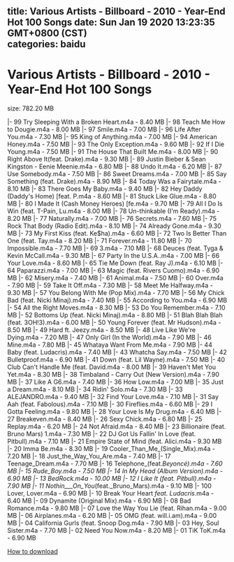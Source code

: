 
title: Various Artists - Billboard - 2010 - Year-End Hot 100 Songs
date: Sun Jan 19 2020 13:23:35 GMT+0800 (CST)    
categories: baidu
---

# Various Artists - Billboard - 2010 - Year-End Hot 100 Songs
size: 782.20 MB
 
 
|- 99 Try Sleeping With a Broken Heart.m4a - 8.40 MB
|- 98 Teach Me How to Dougie.m4a - 8.00 MB
|- 97 Smile.m4a - 7.00 MB
|- 96 Life After You.m4a - 7.30 MB
|- 95 King of Anything.m4a - 7.00 MB
|- 94 American Honey.m4a - 7.50 MB
|- 93 The Only Exception.m4a - 9.60 MB
|- 92 If I Die Young.m4a - 7.50 MB
|- 91 The House That Built Me.m4a - 8.00 MB
|- 90 Right Above It(feat. Drake).m4a - 9.30 MB
|- 89 Justin Bieber & Sean Kingston - Eenie Meenie.m4a - 6.80 MB
|- 88 Undo It.m4a - 6.20 MB
|- 87 Use Somebody.m4a - 7.50 MB
|- 86 Sweet Dreams.m4a - 7.00 MB
|- 85 Say Something (feat. Drake).m4a - 8.90 MB
|- 84 Today Was a Fairytale.m4a - 8.10 MB
|- 83 There Goes My Baby.m4a - 9.40 MB
|- 82 Hey Daddy (Daddy's Home) [feat. P.m4a - 8.60 MB
|- 81 Stuck Like Glue.m4a - 8.80 MB
|- 80 I Made It (Cash Money Heroes) [fe.m4a - 9.70 MB
|- 79 All I Do Is Win (feat. T-Pain, Lu.m4a - 8.00 MB
|- 78 Un-thinkable (I'm Ready).m4a - 8.20 MB
|- 77 Naturally.m4a - 7.00 MB
|- 76 Secrets.m4a - 7.60 MB
|- 75 Rock That Body (Radio Edit).m4a - 8.10 MB
|- 74 Already Gone.m4a - 9.30 MB
|- 73 My First Kiss (feat. Ke$ha).m4a - 6.60 MB
|- 72 Two Is Better Than One (feat. Tay.m4a - 8.20 MB
|- 71 Forever.m4a - 11.80 MB
|- 70 Impossible.m4a - 7.70 MB
|- 69 3.m4a - 7.10 MB
|- 68 Deuces (feat. Tyga & Kevin McCall.m4a - 9.30 MB
|- 67 Party In the U.S.A..m4a - 7.00 MB
|- 66 Your Love.m4a - 8.60 MB
|- 65 Tie Me Down (feat. Ray J).m4a - 6.10 MB
|- 64 Paparazzi.m4a - 7.00 MB
|- 63 Magic (feat. Rivers Cuomo).m4a - 6.90 MB
|- 62 Misery.m4a - 7.40 MB
|- 61 Animal.m4a - 7.50 MB
|- 60 Over.m4a - 7.90 MB
|- 59 Take It Off.m4a - 7.30 MB
|- 58 Meet Me Halfway.m4a - 9.30 MB
|- 57 You Belong With Me (Pop Mix).m4a - 7.70 MB
|- 56 My Chick Bad (feat. Nicki Minaj).m4a - 7.40 MB
|- 55 According to You.m4a - 6.90 MB
|- 54 All the Right Moves.m4a - 8.30 MB
|- 53 Do You Remember.m4a - 7.10 MB
|- 52 Bottoms Up (feat. Nicki Minaj).m4a - 8.80 MB
|- 51 Blah Blah Blah (feat. 3OH!3).m4a - 6.00 MB
|- 50 Young Forever (feat. Mr Hudson).m4a - 8.50 MB
|- 49 Hard ft. Jeezy.m4a - 8.50 MB
|- 48 Live Like We're Dying.m4a - 7.20 MB
|- 47 Only Girl (In the World).m4a - 7.90 MB
|- 46 Mine.m4a - 7.80 MB
|- 45 Whataya Want From Me.m4a - 7.90 MB
|- 44 Baby (feat. Ludacris).m4a - 7.40 MB
|- 43 Whatcha Say.m4a - 7.50 MB
|- 42 Bulletproof.m4a - 6.90 MB
|- 41 Down (feat. Lil Wayne).m4a - 7.50 MB
|- 40 Club Can't Handle Me (feat. David.m4a - 8.00 MB
|- 39 Haven't Met You Yet.m4a - 8.30 MB
|- 38 Timbaland - Carry Out (New Version).m4a - 7.90 MB
|- 37 Like A G6.m4a - 7.40 MB
|- 36 How Low.m4a - 7.00 MB
|- 35 Just a Dream.m4a - 8.10 MB
|- 34 Ridin' Solo.m4a - 7.30 MB
|- 33 ALEJANDRO.m4a - 9.40 MB
|- 32 Find Your Love.m4a - 7.10 MB
|- 31 Say Aah (feat. Fabolous).m4a - 7.10 MB
|- 30 Fireflies.m4a - 6.60 MB
|- 29 I Gotta Feeling.m4a - 9.80 MB
|- 28 Your Love Is My Drug.m4a - 6.40 MB
|- 27 Breakeven.m4a - 8.40 MB
|- 26 Sexy Chick.m4a - 6.80 MB
|- 25 Replay.m4a - 6.20 MB
|- 24 Not Afraid.m4a - 8.40 MB
|- 23 Billionaire (feat. Bruno Mars) 1.m4a - 7.30 MB
|- 22 DJ Got Us Fallin' In Love (feat. Pitbull).m4a - 7.10 MB
|- 21 Empire State of Mind (feat. Alici.m4a - 9.30 MB
|- 20 Imma Be.m4a - 8.30 MB
|- 19 Cooler_Than_Me_(Single_Mix).m4a - 7.20 MB
|- 18 Just_the_Way_You_Are.m4a - 7.40 MB
|- 17 Teenage_Dream.m4a - 7.70 MB
|- 16 Telephone_(feat._Beyoncé).m4a - 7.60 MB
|- 15 Rude_Boy.m4a - 7.50 MB
|- 14 In My Head (Album Version).m4a - 6.90 MB
|- 13 BedRock.m4a - 10.00 MB
|- 12 I Like It (feat. Pitbull).m4a - 7.90 MB
|- 11 Nothin___On_You_(feat._Bruno_Mars).m4a - 9.10 MB
|- 100 Lover, Lover.m4a - 6.90 MB
|- 10 Break Your Heart _feat. Ludacris_.m4a - 6.40 MB
|- 09 Dynamite (Original Mix).m4a - 6.90 MB
|- 08 Bad Romance.m4a - 9.80 MB
|- 07 Love the Way You Lie (feat. Rihan.m4a - 9.00 MB
|- 06 Airplanes.m4a - 6.20 MB
|- 05 OMG (feat. will.i.am).m4a - 9.00 MB
|- 04 California Gurls (feat. Snoop Dog.m4a - 7.90 MB
|- 03 Hey, Soul Sister.m4a - 7.70 MB
|- 02 Need You Now.m4a - 8.20 MB
|- 01 TiK ToK.m4a - 6.90 MB

[How to download](https://bpcam.bemobtrk.com/go/2ceec3aa-1ca2-46d6-b9ff-aaa5c184517c?jno=129)